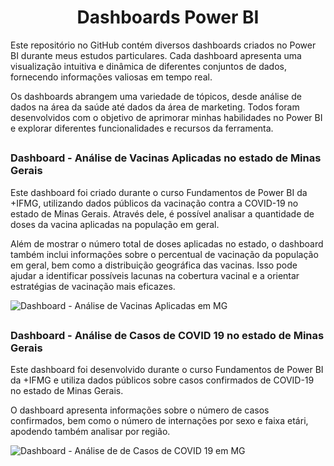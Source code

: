 <h1 align="center"> Dashboards Power BI </h1>


Este repositório no GitHub contém diversos dashboards criados no Power BI durante meus estudos particulares. Cada dashboard apresenta uma visualização intuitiva e dinâmica de diferentes conjuntos de dados, fornecendo informações valiosas em tempo real.

Os dashboards abrangem uma variedade de tópicos, desde análise de dados na área da saúde até dados da área de marketing. Todos foram desenvolvidos com o objetivo de aprimorar minhas habilidades no Power BI e explorar diferentes funcionalidades e recursos da ferramenta.

## 

### Dashboard - Análise de Vacinas Aplicadas no estado de Minas Gerais 

Este dashboard foi criado durante o curso Fundamentos de Power BI da +IFMG, utilizando dados públicos da vacinação contra a COVID-19 no estado de Minas Gerais. Através dele, é possível analisar a quantidade de doses da vacina aplicadas na população em geral.

Além de mostrar o número total de doses aplicadas no estado, o dashboard também inclui informações sobre o percentual de vacinação da população em geral, bem como a distribuição geográfica das vacinas. Isso pode ajudar a identificar possíveis lacunas na cobertura vacinal e a orientar estratégias de vacinação mais eficazes.

![Dashboard - Análise de Vacinas Aplicadas em MG](https://github.com/davibarbosabdj/Dashboards-Power-BI/blob/main/relat%C3%B3riosaudePBI.jpg)

##

### Dashboard - Análise de Casos de COVID 19 no estado de Minas Gerais 

Este dashboard foi desenvolvido durante o curso Fundamentos de Power BI da +IFMG e utiliza dados públicos sobre casos confirmados de COVID-19 no estado de Minas Gerais. 

O dashboard apresenta informações sobre o número de casos confirmados, bem como o número de internações por sexo e faixa etári, apodendo também analisar por região.

![Dashboard - Análise de de Casos de COVID 19 em MG](https://github.com/davibarbosabdj/Dashboards-Power-BI/blob/main/casosdecovidPB.jpg)
